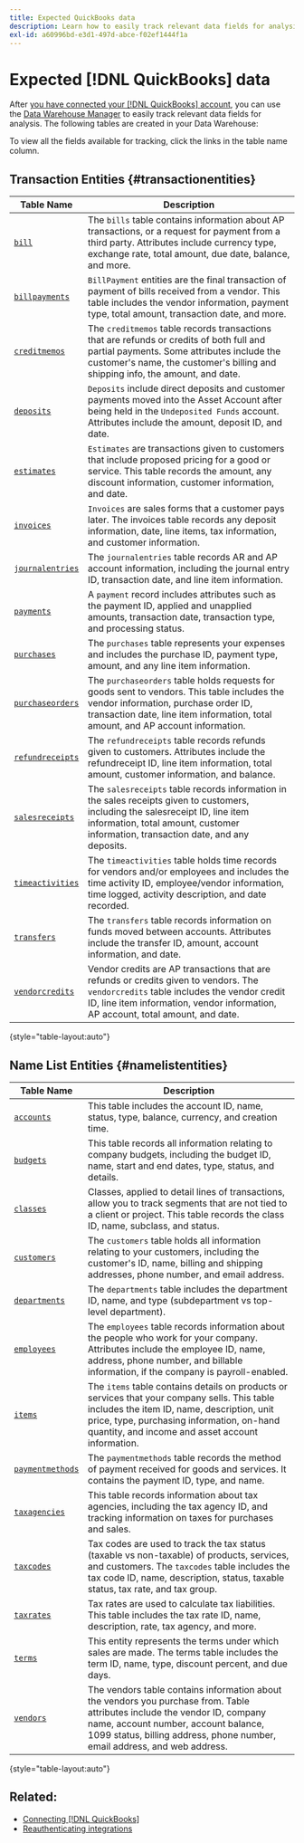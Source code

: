 ```yaml
---
title: Expected QuickBooks data
description: Learn how to easily track relevant data fields for analysis.
exl-id: a60996bd-e3d1-497d-abce-f02ef1444f1a
---
```

# Expected [!DNL QuickBooks] data

After [you have connected your [!DNL QuickBooks] account](../../../data-analyst/importing-data/integrations/quickbooks.md), you can use the [Data Warehouse Manager](../../../data-analyst/data-warehouse-mgr/tour-dwm.md) to easily track relevant data fields for analysis. The following tables are created in your Data Warehouse:

To view all the fields available for tracking, click the links in the table name column.

## Transaction Entities {#transactionentities}

| **Table Name** | **Description** |
|-----|-----|
| [`bill`](https://developer.intuit.com/app/developer/qbo/docs/api/accounting/all-entities/Bill) | The `bills` table contains information about AP transactions, or a request for payment from a third party. Attributes include currency type, exchange rate, total amount, due date, balance, and more. |
| [`billpayments`](https://developer.intuit.com/app/developer/qbo/docs/api/accounting/all-entities/BillPayment) | `BillPayment` entities are the final transaction of payment of bills received from a vendor. This table includes the vendor information, payment type, total amount, transaction date, and more. |
| [`creditmemos`](https://developer.intuit.com/app/developer/qbo/docs/api/accounting/all-entities/CreditMemo) | The `creditmemos` table records transactions that are refunds or credits of both full and partial payments. Some attributes include the customer's name, the customer's billing and shipping info, the amount, and date. |
| [`deposits`](https://developer.intuit.com/app/developer/qbo/docs/api/accounting/all-entities/Deposit) | `Deposits` include direct deposits and customer payments moved into the Asset Account after being held in the `Undeposited Funds` account. Attributes include the amount, deposit ID, and date. |
| [`estimates`](https://developer.intuit.com/app/developer/qbo/docs/api/accounting/all-entities/Estimate) | `Estimates` are transactions given to customers that include proposed pricing for a good or service. This table records the amount, any discount information, customer information, and date. |
| [`invoices`](https://developer.intuit.com/app/developer/qbo/docs/api/accounting/all-entities/Invoice) | `Invoices` are sales forms that a customer pays later. The invoices table records any deposit information, date, line items, tax information, and customer information. |
| [`journalentries`](https://developer.intuit.com/app/developer/qbo/docs/api/accounting/all-entities/JournalEntry) | The `journalentries` table records AR and AP account information, including the journal entry ID, transaction date, and line item information. |
| [`payments`](https://developer.intuit.com/app/developer/qbo/docs/api/accounting/all-entities/Payment) | A `payment` record includes attributes such as the payment ID, applied and unapplied amounts, transaction date, transaction type, and processing status. |
| [`purchases`](https://developer.intuit.com/app/developer/qbo/docs/api/accounting/all-entities/Purchase) | The `purchases` table represents your expenses and includes the purchase ID, payment type, amount, and any line item information. |
| [`purchaseorders`](https://developer.intuit.com/app/developer/qbo/docs/api/accounting/all-entities/PurchaseOrder) | The `purchaseorders` table holds requests for goods sent to vendors. This table includes the vendor information, purchase order ID, transaction date, line item information, total amount, and AP account information. |
| [`refundreceipts`](https://developer.intuit.com/app/developer/qbo/docs/api/accounting/all-entities/RefundReceipt) | The `refundreceipts` table records refunds given to customers. Attributes include the refundreceipt ID, line item information, total amount, customer information, and balance. |
| [`salesreceipts`](https://developer.intuit.com/app/developer/qbo/docs/api/accounting/all-entities/SalesReceipt) | The `salesreceipts` table records information in the sales receipts given to customers, including the salesreceipt ID, line item information, total amount, customer information, transaction date, and any deposits. |
| [`timeactivities`](https://developer.intuit.com/app/developer/qbo/docs/api/accounting/all-entities/TimeActivity) | The `timeactivities` table holds time records for vendors and/or employees and includes the time activity ID, employee/vendor information, time logged, activity description, and date recorded. |
| [`transfers`](https://developer.intuit.com/app/developer/qbo/docs/api/accounting/all-entities/Transfer) | The `transfers` table records information on funds moved between accounts. Attributes include the transfer ID, amount, account information, and date. |
| [`vendorcredits`](https://developer.intuit.com/app/developer/qbo/docs/api/accounting/all-entities/VendorCredit) | Vendor credits are AP transactions that are refunds or credits given to vendors. The `vendorcredits` table includes the vendor credit ID, line item information, vendor information, AP account, total amount, and date. |

{style="table-layout:auto"}

## Name List Entities {#namelistentities}

| **Table Name** | **Description** |
|-----|-----|
| [`accounts`](https://developer.intuit.com/app/developer/qbo/docs/api/accounting/all-entities/Account) | This table includes the account ID, name, status, type, balance, currency, and creation time. |
| [`budgets`](https://developer.intuit.com/app/developer/qbo/docs/api/accounting/all-entities/Budget) | This table records all information relating to company budgets, including the budget ID, name, start and end dates, type, status, and details. |
| [`classes`](https://developer.intuit.com/app/developer/qbo/docs/api/accounting/all-entities/Class) | Classes, applied to detail lines of transactions, allow you to track segments that are not tied to a client or project. This table records the class ID, name, subclass, and status. |
| [`customers`](https://developer.intuit.com/app/developer/qbo/docs/api/accounting/all-entities/Customer) | The `customers` table holds all information relating to your customers, including the customer's ID, name, billing and shipping addresses, phone number, and email address. |
| [`departments`](https://developer.intuit.com/app/developer/qbo/docs/api/accounting/all-entities/Department) | The `departments` table includes the department ID, name, and type (subdepartment vs top-level department). |
| [`employees`](https://developer.intuit.com/app/developer/qbo/docs/api/accounting/all-entities/Employee) | The `employees` table records information about the people who work for your company. Attributes include the employee ID, name, address, phone number, and billable information, if the company is payroll-enabled. |
| [`items`](https://developer.intuit.com/app/developer/qbo/docs/api/accounting/all-entities/Item) | The `items` table contains details on products or services that your company sells. This table includes the item ID, name, description, unit price, type, purchasing information, on-hand quantity, and income and asset account information. |
| [`paymentmethods`](https://developer.intuit.com/app/developer/qbo/docs/api/accounting/all-entities/PaymentMethod) | The `paymentmethods` table records the method of payment received for goods and services. It contains the payment ID, type, and name. |
| [`taxagencies`](https://developer.intuit.com/app/developer/qbo/docs/api/accounting/all-entities/TaxAgency) | This table records information about tax agencies, including the tax agency ID, and tracking information on taxes for purchases and sales. |
| [`taxcodes`](https://developer.intuit.com/app/developer/qbo/docs/api/accounting/all-entities/TaxCode) | Tax codes are used to track the tax status (taxable vs non-taxable) of products, services, and customers. The `taxcodes` table includes the tax code ID, name, description, status, taxable status, tax rate, and tax group. |
| [`taxrates`](https://developer.intuit.com/app/developer/qbo/docs/api/accounting/all-entities/TaxRate) | Tax rates are used to calculate tax liabilities. This table includes the tax rate ID, name, description, rate, tax agency, and more. |
| [`terms`](https://developer.intuit.com/app/developer/qbo/docs/api/accounting/all-entities/Term) | This entity represents the terms under which sales are made. The terms table includes the term ID, name, type, discount percent, and due days. |
| [`vendors`](https://developer.intuit.com/app/developer/qbo/docs/api/accounting/all-entities/Vendor) | The vendors table contains information about the vendors you purchase from. Table attributes include the vendor ID, company name, account number, account balance, 1099 status, billing address, phone number, email address, and web address. |

{style="table-layout:auto"}

## Related:

* [Connecting [!DNL QuickBooks]](../integrations/quickbooks.md)
* [Reauthenticating integrations](https://experienceleague.adobe.com/docs/commerce-knowledge-base/kb/how-to/mbi-reauthenticating-integrations.html?lang=en)
